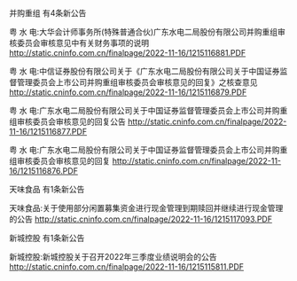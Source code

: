 并购重组 有4条新公告 

粤 水 电:大华会计师事务所(特殊普通合伙)广东水电二局股份有限公司并购重组审核委员会审核意见中有关财务事项的说明 http://static.cninfo.com.cn/finalpage/2022-11-16/1215116881.PDF 

粤 水 电:中信证券股份有限公司关于《广东水电二局股份有限公司关于中国证券监督管理委员会上市公司并购重组审核委员会审核意见的回复》之核查意见 http://static.cninfo.com.cn/finalpage/2022-11-16/1215116879.PDF 

粤 水 电:广东水电二局股份有限公司关于中国证券监督管理委员会上市公司并购重组审核委员会审核意见的回复公告 http://static.cninfo.com.cn/finalpage/2022-11-16/1215116877.PDF 

粤 水 电:广东水电二局股份有限公司关于中国证券监督管理委员会上市公司并购重组审核委员会审核意见的回复 http://static.cninfo.com.cn/finalpage/2022-11-16/1215116876.PDF 

天味食品 有1条新公告 

天味食品:关于使用部分闲置募集资金进行现金管理到期赎回并继续进行现金管理的公告 http://static.cninfo.com.cn/finalpage/2022-11-16/1215117093.PDF 

新城控股 有1条新公告 

新城控股:新城控股关于召开2022年三季度业绩说明会的公告 http://static.cninfo.com.cn/finalpage/2022-11-16/1215115811.PDF 

